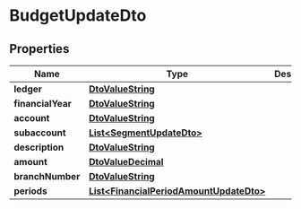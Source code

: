 
# BudgetUpdateDto

## Properties
Name | Type | Description | Notes
------------ | ------------- | ------------- | -------------
**ledger** | [**DtoValueString**](DtoValueString.md) |  |  [optional]
**financialYear** | [**DtoValueString**](DtoValueString.md) |  |  [optional]
**account** | [**DtoValueString**](DtoValueString.md) |  |  [optional]
**subaccount** | [**List&lt;SegmentUpdateDto&gt;**](SegmentUpdateDto.md) |  |  [optional]
**description** | [**DtoValueString**](DtoValueString.md) |  |  [optional]
**amount** | [**DtoValueDecimal**](DtoValueDecimal.md) |  |  [optional]
**branchNumber** | [**DtoValueString**](DtoValueString.md) |  |  [optional]
**periods** | [**List&lt;FinancialPeriodAmountUpdateDto&gt;**](FinancialPeriodAmountUpdateDto.md) |  |  [optional]



